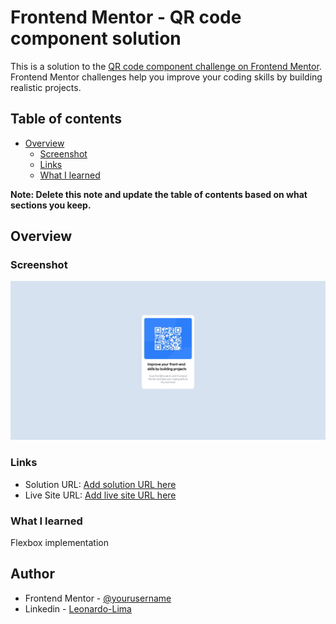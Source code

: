 # Frontend Mentor - QR code component solution

This is a solution to the [QR code component challenge on Frontend Mentor](https://www.frontendmentor.io/challenges/qr-code-component-iux_sIO_H). Frontend Mentor challenges help you improve your coding skills by building realistic projects. 

## Table of contents

- [Overview](#overview)
  - [Screenshot](#screenshot)
  - [Links](#links)
  - [What I learned](#what-i-learned)

**Note: Delete this note and update the table of contents based on what sections you keep.**

## Overview

### Screenshot

![](./screenshot.jpeg)

### Links

- Solution URL: [Add solution URL here](https://your-solution-url.com)
- Live Site URL: [Add live site URL here](https://leoweabo.github.io/qr-code-component-main/)

### What I learned

Flexbox implementation

## Author

- Frontend Mentor - [@yourusername](https://www.frontendmentor.io/profile/leoweabo)
- Linkedin - [Leonardo-Lima](https://www.linkedin.com/in/leonardo-lima-correa-7381441b0/)

